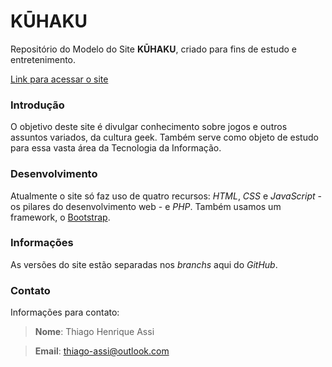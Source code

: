 # KŪHAKU

Repositório do Modelo do Site **KŪHAKU**, criado para fins de estudo e entretenimento.

[Link para acessar o site](https://thiago-assi.000webhostapp.com/)

### Introdução
O objetivo deste site é divulgar conhecimento sobre jogos e outros assuntos variados, da cultura geek. Também serve como objeto de estudo para essa vasta área da Tecnologia da Informação.

### Desenvolvimento
Atualmente o site só faz uso de quatro recursos: *HTML*, *CSS* e *JavaScript* - os pilares do desenvolvimento web - e *PHP*. Também usamos um framework, o [Bootstrap](https://getbootstrap.com/).

### Informações
As versões do site estão separadas nos *branchs* aqui do *GitHub*.

### Contato
Informações para contato:
> **Nome**: Thiago Henrique Assi

> **Email**: thiago-assi@outlook.com

